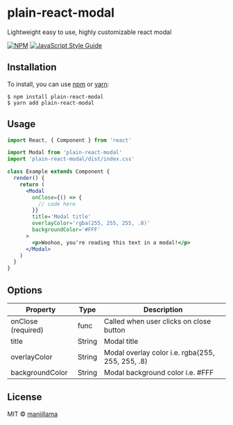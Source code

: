 # plain-react-modal

Lightweight easy to use, highly customizable react modal

[![NPM](https://img.shields.io/npm/v/react-simple-modal.svg)](https://www.npmjs.com/package/react-simple-modal) [![JavaScript Style Guide](https://img.shields.io/badge/code_style-standard-brightgreen.svg)](https://standardjs.com)

## Installation

To install, you can use [npm](https://npmjs.org/) or [yarn](https://yarnpkg.com):

    $ npm install plain-react-modal
    $ yarn add plain-react-modal

## Usage

```jsx
import React, { Component } from 'react'

import Modal from 'plain-react-modal'
import 'plain-react-modal/dist/index.css'

class Example extends Component {
  render() {
    return (
      <Modal
        onClose={() => {
          // code here
        }}
        title='Modal title'
        overlayColor='rgba(255, 255, 255, .8)'
        backgroundColor='#FFF'
      >
        <p>Woohoo, you're reading this text in a modal!</p>
      </Modal>
    )
  }
}
```

## Options

| Property           | Type   | Description                                      |
| ------------------ | ------ | ------------------------------------------------ |
| onClose (required) | func   | Called when user clicks on close button          |
| title              | String | Modal title                                      |
| overlayColor       | String | Modal overlay color i.e. rgba(255, 255, 255, .8) |
| backgroundColor    | String | Modal background color i.e. #FFF                 |

## License

MIT © [manjillama](https://github.com/manjillama)
